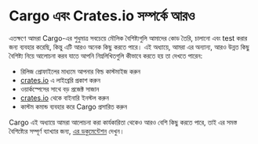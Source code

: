 # Cargo এবং Crates.io সম্পর্কে আরও

এতক্ষণে আমরা Cargo-এর শুধুমাত্র সবচেয়ে মৌলিক বৈশিষ্ট্যগুলি আমাদের কোড তৈরি, চালানো এবং test করার জন্য ব্যবহার করেছি, কিন্তু এটি আরও অনেক কিছু করতে পারে। এই অধ্যায়ে, আমরা এর অন্যান্য, আরও উন্নত কিছু বৈশিষ্ট্য নিয়ে আলোচনা করব যাতে আপনি নিম্নলিখিতগুলি কীভাবে করতে হয় তা দেখতে পারেন:

- রিলিজ প্রোফাইলের মাধ্যমে আপনার বিল্ড কাস্টমাইজ করুন
- [crates.io](https://crates.io/)<!-- ignore --> এ লাইব্রেরি প্রকাশ করুন
- ওয়ার্কস্পেসের সাথে বড় প্রজেক্ট সাজান
- [crates.io](https://crates.io/)<!-- ignore --> থেকে বাইনারি ইনস্টল করুন
- কাস্টম কমান্ড ব্যবহার করে Cargo প্রসারিত করুন

Cargo এই অধ্যায়ে আমরা আলোচনা করা কার্যকারিতা থেকেও আরও বেশি কিছু করতে পারে, তাই এর সমস্ত বৈশিষ্ট্যের সম্পূর্ণ ব্যাখ্যার জন্য, [এর ডকুমেন্টেশন](https://doc.rust-lang.org/cargo/) দেখুন।
